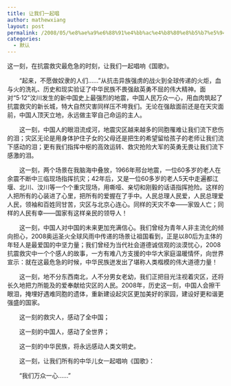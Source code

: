 ```yaml
---
title: 让我们一起唱
author: mathewxiang
layout: post
permalink: /2008/05/%e8%ae%a9%e6%88%91%e4%bb%ac%e4%b8%80%e8%b5%b7%e5%94%b1/
categories:
  - 默认
---
```

这一刻，在抗震救灾最危急的时刻，让我们一起唱响《国歌》。

　　“起来，不愿做奴隶的人们……”从抗击异族强虏的战火到全球传递的火炬，血与火的洗礼、历史和现实验证了中华民族不畏强敌英勇不屈的伟大精神。面对“5·12”汶川发生的新中国史上最强烈的地震，中国人民万众一心，用血肉筑起了抗震救灾的新长城，特大自然灾害同样压不垮我们。无论在强敌面前还是在天灾面前，中国人顶天立地，永远做主宰自己命运的主人。

　　这一刻，中国人的眼泪流成河，地震灾区越来越多的同胞罹难让我们流下悲伤的泪；灾区无论是用身体护住子女的父母还是把生的希望留给孩子的老师让我们流下感动的泪；更有我们指挥中枢的高效运转、救灾抢险大军的英勇无畏让我们流下感激的泪。

　　这一刻，两个场景在我脑海中叠放，1966年邢台地震，一位60多岁的老人在余震不断中三临现场指挥抗灾；42年后，又是一位60多岁的老人5天中走遍都江堰、北川、汶川等一个个重灾现场，用嘶哑、亲切和刚毅的话语指挥抢险。这样的人把所有的心装进了心里，把所有的爱握在了手中。人民总理人民爱，人民总理爱人民，领袖和百姓同甘苦，灾区与北京心连心。同样的天灾不幸——家毁人亡；同样的人民有幸——国家有这样亲民的领导人！

　　这一刻，中国人对中国的未来更加充满信心。我们曾经为青年人非主流化的倾向担心，2008奥运圣火全球风雨中传递的场景让祖国看到，正是以80后为主体的年轻人是最爱国的中坚力量；我们曾经为当代社会道德诚信观的淡漠忧心，2008抗震救灾中一个个感人的故事，一方有难八方支援的中华大家庭温暖情怀，向世界宣示：就在这最危急的时候，中华民族迸发出了堪称人类楷模的伟大道德力量！

　　这一刻，地不分东西南北，人不分男女老幼，我们正把目光注视着灾区，还将长久地把力所能及的爱奉献给灾区的人民。2008年，历史这一刻，中国人会擦干眼泪，掩埋好遇难同胞的遗体，重新建设起灾区更加美好的家园，建设好更和谐更强盛的国家。

　　这一刻的救灾人，感动了全中国；

　　这一刻的中国人，感动了全世界；

　　这一刻的中华民族，将永远感动人类文明史。

　　这一刻，让我们所有的中华儿女一起唱响《国歌》：

　　“我们万众一心……”